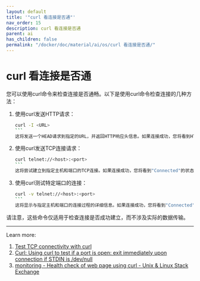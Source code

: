 ```yaml
---
layout: default
title: '"curl 看连接是否通"'
nav_order: 15
description: curl 看连接是否通
parent: ai
has_children: false
permalink: "/docker/doc/material/ai/os/curl 看连接是否通/"
---
```


# curl 看连接是否通

您可以使用curl命令来检查连接是否通畅。以下是使用curl命令检查连接的几种方法：

1. 使用curl发送HTTP请求：

   ````bash
   curl -I <URL>
   ```
   这将发送一个HEAD请求到指定的URL，并返回HTTP响应头信息。如果连接成功，您将看到HTTP响应的状态码和其他相关信息。

2. 使用curl发送TCP连接请求：

   ````bash
   curl telnet://<host>:<port>
   ```
   这将尝试建立到指定主机和端口的TCP连接。如果连接成功，您将看到"Connected"的状态。

3. 使用curl测试特定端口的连接：

   ````bash
   curl -v telnet://<host>:<port>
   ```
   这将显示与指定主机和端口的连接过程的详细信息。如果连接成功，您将看到"Connected"的状态。

请注意，这些命令仅适用于检查连接是否成功建立，而不涉及实际的数据传输。

---
Learn more:

1. [Test TCP connectivity with curl](https://www.unixtutorial.org/test-tcp-connectivity-with-curl/)
2. [Curl: Using curl to test if a port is open: exit immediately upon connection if STDIN is /dev/null](https://curl.se/mail/archive-2022-04/0027.html)
3. [monitoring - Health check of web page using curl - Unix & Linux Stack Exchange](https://unix.stackexchange.com/questions/84814/health-check-of-web-page-using-curl)
